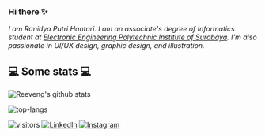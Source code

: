 ### Hi there ✨

<!--
**ranidyaputri/ranidyaputri** is a ✨ _special_ ✨ repository because its `README.md` (this file) appears on your GitHub profile.

Here are some ideas to get you started:

- 🔭 I’m currently working on ...
- 🌱 I’m currently learning ...
- 👯 I’m looking to collaborate on ...
- 🤔 I’m looking for help with ...
- 💬 Ask me about ...
- 📫 How to reach me: ...
- 😄 Pronouns: ...
- ⚡ Fun fact: ...
-->

<p>
  <em>
    I am Ranidya Putri Hantari. I am an associate's degree of Informatics student at <a href="https://www.pens.ac.id/">Electronic Engineering Polytechnic Institute of Surabaya</a>. I'm also passionate in UI/UX design, graphic design, and illustration.</br>
  </em>
</p>

<h2>💻 Some stats 💻</h2>

![Reeveng's github stats](https://github-readme-stats.vercel.app/api?username=ranidyaputri&show_icons=true&title_color=fff&icon_color=79ff97&text_color=9f9f9f&bg_color=151515)

![top-langs](https://github-readme-stats.vercel.app/api/top-langs/?username=ranidyaputri&theme=blue-green)

![visitors](https://visitor-badge.laobi.icu/badge?page_id=ranidyaputri.ranidyaputri)
<a href="https://www.linkedin.com/in/ranidyaputri" target="_blank"><img src="https://img.shields.io/badge/LinkedIn-%230077B5.svg?&style=flat-square&logo=linkedin&logoColor=white" alt="LinkedIn"></a>
<a href="https://www.instagram.com/skaetchtale" target="_blank"><img src="https://img.shields.io/badge/Instagram-%23E4405F.svg?&style=flat-square&logo=instagram&logoColor=white" alt="Instagram"></a>
